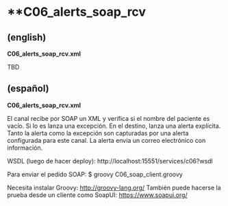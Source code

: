 # **C06_alerts_soap_rcv

## (english)

**C06_alerts_soap_rcv.xml**

TBD


## (español)

**C06_alerts_soap_rcv.xml**

El canal recibe por SOAP un XML y verifica si el nombre del paciente es vacío. Si lo es lanza una excepción.
En el destino, lanza una alerta explícita. Tanto la alerta como la excepción son capturadas por una alerta
configurada para este canal. La alerta envía un correo electrónico con información.

WSDL (luego de hacer deploy): http://localhost:15551/services/c06?wsdl

Para enviar el pedido SOAP: $ groovy C06_soap_client.groovy

Necesita instalar Groovy: http://groovy-lang.org/
También puede hacerse la prueba desde un cliente como SoapUI: https://www.soapui.org/
